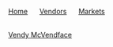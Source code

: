 <html lang="en-US">
  <head>
	  <meta charset="UTF-8">
          <meta name="viewport" content="width=device-width, initial-scale=1.0, maximum-scale=1.0, minimum-scale=1.0">
          <meta property="og:title" content="Practical Onions Links" />
          <meta name="twitter:title" content="Practical Onions Links" />
          <meta name="description" content="Includes the most current links to markets and vendors shops. Also includes some of the more popular vendor's public key as well market public key">
    <link rel="stylesheet" href="/hacker/assets/css/style.css?v=e193e8e825d1db5b6c1761cb8026a0d6f0e29142">
    <title>Practical Onions</title>
  </head>
    <body>
	    <p>
          	<a href="https://michael-meade.github.io/" style="margin-right:20px">Home</a>
          	<a href="https://impracticaljokers.github.io/Vendors" style="margin-right:20px">Vendors</a>
          	<a href="https://impracticaljokers.github.io/Markets" style="margin-right:20px">Markets</a>
	  </p><br>
	    <a href="./vendors/VendyMcVendyFace.html">Vendy McVendface</a>
	    
</html>
